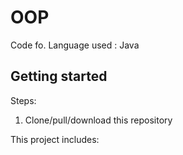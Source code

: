 # OOP
Code fo.
Language used : Java

## Getting started

Steps:

1. Clone/pull/download this repository


This project includes:

